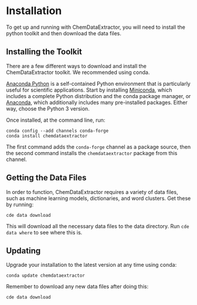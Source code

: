 # Installation

To get up and running with ChemDataExtractor, you will need to install the python 
toolkit and then download the data files.

## Installing the Toolkit

There are a few different ways to download and install the ChemDataExtractor toolkit. 
We recommended using conda.

[Anaconda Python](https://www.anaconda.com) is a self-contained Python environment that 
is particularly useful for scientific applications. Start by installing 
[Miniconda](https://docs.conda.io/en/latest/miniconda.html), which includes a complete 
Python  distribution and the conda package manager, or 
[Anaconda](https://www.anaconda.com/products/individual), which additionally includes 
many pre-installed packages. Either way, choose the Python 3 version.

Once installed, at the command line, run:

    conda config --add channels conda-forge
    conda install chemdataextractor
    
The first command adds the `conda-forge` channel as a package source, then the second 
command installs the `chemdataextractor` package from this channel.

## Getting the Data Files

In order to function, ChemDataExtractor requires a variety of data files, such as 
machine learning models, dictionaries, and word clusters. Get these by running:

    cde data download

This will download all the necessary data files to the data directory. Run 
`cde data where` to see where this is.

## Updating

Upgrade your installation to the latest version at any time using conda:

    conda update chemdataextractor

Remember to download any new data files after doing this:

    cde data download
